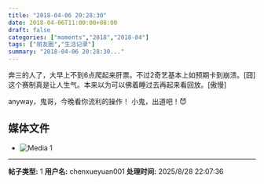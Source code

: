 ```yaml
---
title: "2018-04-06 20:28:30"
date: 2018-04-06T11:00:00+08:00
draft: false
categories: ["moments","2018","2018-04"]
tags: ["朋友圈","生活记录"]
summary: "2018-04-06 20:28:30..."
---
```


奔三的人了，大早上不到6点爬起来肝票。不过2奇艺基本上如预期卡到崩溃。[囧]这个赛制真是让人生气。本来以为可以佛着睡过去再起来看回放。[傲慢]

anyway，鬼哥，今晚看你流利的操作！
小鬼，出道吧！😈

## 媒体文件

- ![Media 1](/Moments/photos/2018-04-06/201804062028300.jpg)

---

**帖子类型:** 1
**用户名:** chenxueyuan001
**处理时间:** 2025/8/28 22:07:36